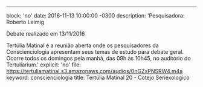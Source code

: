 ---
block: 'no'
date: 2016-11-13 10:00:00 -0300
description: 'Pesquisadora: Roberto Leimig

  Debate realizado em 13/11/2016


  Tertúlia Matinal é a reunião aberta onde os pesquisadores da Conscienciologia apresentam
  seus temas de estudo para debate geral. Ocorre todos os domingos pela manhã, das
  09h às 10h45, no auditório do Tertuliarium.'
explicit: 'no'
file: https://tertuliamatinal.s3.amazonaws.com/audios/0nGZxPNSRW4.m4a
keyword: conscienciologia
title: Tertúlia Matinal 20 - Cotejo Seriexologico
